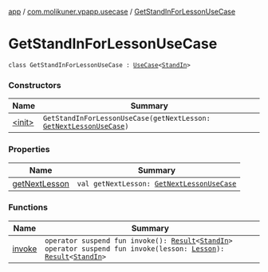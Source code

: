 [app](../../index.md) / [com.molikuner.vpapp.usecase](../index.md) / [GetStandInForLessonUseCase](./index.md)

# GetStandInForLessonUseCase

`class GetStandInForLessonUseCase : `[`UseCase`](../-use-case/index.md)`<`[`StandIn`](../../com.molikuner.vpapp.types.data/-stand-in/index.md)`>`

### Constructors

| Name | Summary |
|---|---|
| [&lt;init&gt;](-init-.md) | `GetStandInForLessonUseCase(getNextLesson: `[`GetNextLessonUseCase`](../-get-next-lesson-use-case/index.md)`)` |

### Properties

| Name | Summary |
|---|---|
| [getNextLesson](get-next-lesson.md) | `val getNextLesson: `[`GetNextLessonUseCase`](../-get-next-lesson-use-case/index.md) |

### Functions

| Name | Summary |
|---|---|
| [invoke](invoke.md) | `operator suspend fun invoke(): `[`Result`](../../com.molikuner.util/-result/index.md)`<`[`StandIn`](../../com.molikuner.vpapp.types.data/-stand-in/index.md)`>`<br>`operator suspend fun invoke(lesson: `[`Lesson`](../../com.molikuner.vpapp.types.data/-lesson/index.md)`): `[`Result`](../../com.molikuner.util/-result/index.md)`<`[`StandIn`](../../com.molikuner.vpapp.types.data/-stand-in/index.md)`>` |
